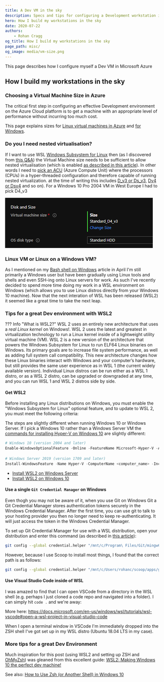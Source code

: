 ```yaml
---
title: A Dev VM in the sky
description: Specs and tips for configuring a Development workstation in the Azure Cloud
hero: How I build my workstations in the sky
date: 2020-07-22
authors:
    - Rohan Cragg
og_title: How I build my workstations in the sky
page_path: misc/
og_image: media/vm-size.png
---
```


This page describes how I configure myself a Dev VM in Microsoft Azure

## How I build my workstations in the sky

### Choosing a Virtual Machine Size in Azure

The critical first step in configuring an effective Development environment on the Azure Cloud platform is to get a machine with an appropriate level of performance without incurring too much cost.

This page explains sizes for [Linux virtual machines in Azure](https://docs.microsoft.com/en-us/azure/virtual-machines/linux/sizes) and [for Windows](https://docs.microsoft.com/en-us/azure/virtual-machines/windows/sizes?toc=/azure/virtual-machines/windows/toc.json&bc=/azure/virtual-machines/windows/breadcrumb/toc.json).

### Do you I need nested virtualisation?

If I want to use WSL [Windows Subsystem for Linux](https://docs.microsoft.com/en-gb/windows/wsl/) then (as I discovered from [this Q&A](https://docs.microsoft.com/en-us/answers/questions/38156/wsl2-on-azure-windows-10-vm.html)) the Virtual Machine size needs to be sufficient to allow nested virtualisation (which is enabled [as described in this article](https://docs.microsoft.com/en-us/azure/virtual-machines/windows/nested-virtualization)). In other words I need to [pick an ACU](https://docs.microsoft.com/en-us/azure/virtual-machines/acu) (Azure Compute Unit) where the processors (CPUs) in a hyper-threaded configuration and therefore capable of running nested virtualization. at the time of writing this includes [D_v3 or Ds_v3](https://docs.microsoft.com/en-us/azure/virtual-machines/dv3-dsv3-series), [Dv4 or Dsv4](https://docs.microsoft.com/en-us/azure/virtual-machines/dv4-dsv4-series) and so on). For a Windows 10 Pro 2004 VM in West Europe I had to pick D4_v3

![Pick a VM Size](media/vm-size.png)

### Linux VM or Linux on a Windows VM?

As I mentioned on my [Bash shell on Windows](git-bash.md) article in April I'm still primarily a Windows user but have been gradually using Linux tools and shells and even SSH-ing onto Linux servers for work. As such I've recently decided to spend more time doing my work in a WSL environment on Windows (which allows you to use Linux distros directly from your Windows 10 machine). Now that the next interation of WSL has been released (WSL2) it seemed like a great time to take the next leap.

### Tips for a great Dev environment with WSL2

??? Info "What is WSL2?"
    WSL 2 uses an entirely new architecture that uses a *real Linux kernel* on Windows!. WSL 2 uses the latest and greatest in virtualization technology to run a Linux kernel inside of a lightweight utility virtual machine (VM). WSL 2 is a new version of the architecture that powers the Windows Subsystem for Linux to run ELF64 Linux binaries on Windows. Its primary goals are to increase file system performance, as well as adding full system call compatibility. This new architecture changes how these Linux binaries interact with Windows and your computer’s hardware, but still provides the same user experience as in WSL 1 (the current widely available version). Individual Linux distros can be run either as a WSL 1 distro, or as a WSL 2 distro, can be upgraded or downgraded at any time, and you can run WSL 1 and WSL 2 distros side by side.

#### Get WSL2

Before installing any Linux distributions on Windows, you must enable the "Windows Subsystem for Linux" optional feature, and to update to WSL 2, you must meet the following criteria:

The steps are slightly different when running Windows 10 or Windows Server. If I pick a Windows 10 rather than a Windows Server VM the [commands for installing Hyper-V on Windows 10](https://docs.microsoft.com/en-us/virtualization/hyper-v-on-windows/quick-start/enable-hyper-v) are slightly different:

```powershell
# Windows 10 (version 2004 and later)
Enable-WindowsOptionalFeature -Online -FeatureName Microsoft-Hyper-V -All

# Windows Server 2019 (version 1709 and later)
Install-WindowsFeature -Name Hyper-V -ComputerName <computer_name> -IncludeManagementTools
```
- [Install WSL2 on Windows Server](https://docs.microsoft.com/en-gb/windows/wsl/install-on-server)
- [Install WSL2 on Windows 10](https://docs.microsoft.com/en-gb/windows/wsl/install-win10)

#### Use a single `Git Credential Manager` on Windows

Even thogh you may not be aware of it, when you use Git on Windows Git a Git Credential Manager stores authentication tokens securely in the Windows Credential Manager. After the first time, you can use git to talk to your hosting provider you then no longer need to keep re-authenticating. It will just access the token in the Windows Credential Manager.

To set up Git Credential Manager for use with a WSL distribution, open your distribution and enter this command (as described in [this article](https://docs.microsoft.com/en-us/windows/wsl/tutorials/wsl-git#git-credential-manager-setup)):

```bash
git config --global credential.helper "/mnt/c/Program\ Files/Git/mingw64/libexec/git-core/git-credential-manager.exe"
```

However, because I use Scoop to install most things, I found that the correct path is as follows:

```bash
git config --global credential.helper "/mnt/c/Users/rohanc/scoop/apps/git/current/mingw64/libexec/git-core/git-credential-manager.exe"
```

#### Use Visual Studio Code inside of WSL

I was amazed to find that I can open VSCode from a directory in the WSL shell (e.g. perhaps I just cloned a code repo and navigated into a folder). I can simply hit `code .` and we're away:

More here: <https://docs.microsoft.com/en-us/windows/wsl/tutorials/wsl-vscode#open-a-wsl-project-in-visual-studio-code>

When I open a terminal window in VSCode I'm immediately dropped into the ZSH shell I've got set up in my WSL distro (Ubuntu 18.04 LTS in my case).

### More tips for a great Dev Environment

Much inspiration for this post (using WSL2 and setting up ZSH and [OhMyZsh](https://github.com/ohmyzsh/ohmyzsh)) was gleaned from this excellent guide: [WSL2: Making Windows 10 the perfect dev machine!](https://partlycloudy.blog/2020/06/05/wsl2-making-windows-10-the-perfect-dev-machine/)

See also: [How to Use Zsh (or Another Shell) in Windows 10](https://www.howtogeek.com/258518/how-to-use-zsh-or-another-shell-in-windows-10/)
